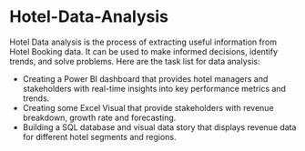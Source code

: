 # Hotel-Data-Analysis


Hotel Data analysis is the process of extracting useful information from Hotel Booking data. It can be used to make informed decisions, identify trends, and solve problems.
Here are the task list for data analysis:
- Creating a Power BI dashboard that provides hotel managers and stakeholders with real-time insights into key performance metrics and trends.
- Creating some Excel Visual that provide stakeholders with revenue breakdown, growth rate and forecasting.
- Building a SQL database and visual data story that displays revenue data for different hotel segments and regions.

